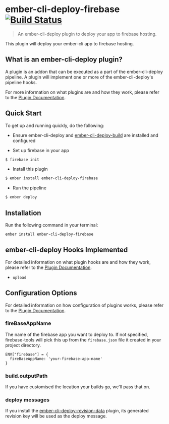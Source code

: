 # ember-cli-deploy-firebase [![Build Status](https://travis-ci.org/ibroadfo/ember-cli-deploy-firebase.svg?branch=master)](https://travis-ci.org/ibroadfo/ember-cli-deploy-firebase)

> An ember-cli-deploy plugin to deploy your app to firebase hosting.


This plugin will deploy your ember-cli app to firebase hosting.

## What is an ember-cli-deploy plugin?

A plugin is an addon that can be executed as a part of the ember-cli-deploy pipeline. A plugin will implement one or more of the ember-cli-deploy's pipeline hooks.

For more information on what plugins are and how they work, please refer to the [Plugin Documentation][1].

## Quick Start
To get up and running quickly, do the following:

- Ensure ember-cli-deploy and [ember-cli-deploy-build][2] are installed and configured

- Set up firebase in your app

```bash
$ firebase init
```

- Install this plugin

```bash
$ ember install ember-cli-deploy-firebase
```

- Run the pipeline

```bash
$ ember deploy
```

## Installation
Run the following command in your terminal:

```bash
ember install ember-cli-deploy-firebase
```

## ember-cli-deploy Hooks Implemented

For detailed information on what plugin hooks are and how they work, please refer to the [Plugin Documentation][1].

- `upload`

## Configuration Options

For detailed information on how configuration of plugins works, please refer to the [Plugin Documentation][1].

### fireBaseAppName

The name of the firebase app you want to deploy to. If not specified, firebase-tools will pick this up from the `firebase.json` file it created in your project directory.

```
ENV["firebase"] = {
  fireBaseAppName: 'your-firebase-app-name'
}
```

### build.outputPath

If you have customised the location your builds go, we'll pass that on.

### deploy messages

If you install the [ember-cli-deploy-revision-data](https://github.com/ember-cli-deploy/ember-cli-deploy-revision-data) plugin, its generated revision key will be used as the deploy message.

[1]: http://ember-cli.github.io/ember-cli-deploy/plugins "Plugin Documentation"
[2]: https://github.com/ember-cli-deploy/ember-cli-deploy-build "ember-cli-deploy-build"
